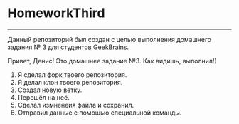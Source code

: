 # HomeworkThird

---

Данный репозиторий был создан с целью выполнения домашнего задания № 3 для студентов GeekBrains.


Привет, Денис! Это домашнее задание №3. Как видишь, выполнил!)
1. Я сделал форк твоего репозитория.
2. Я делал клон твоего репозитория.
3. Создал новую ветку.
4. Перешёл на неё.
5. Сделал измненеия файла и сохранил.
6. Отправил данные с помощью специальной команды.
